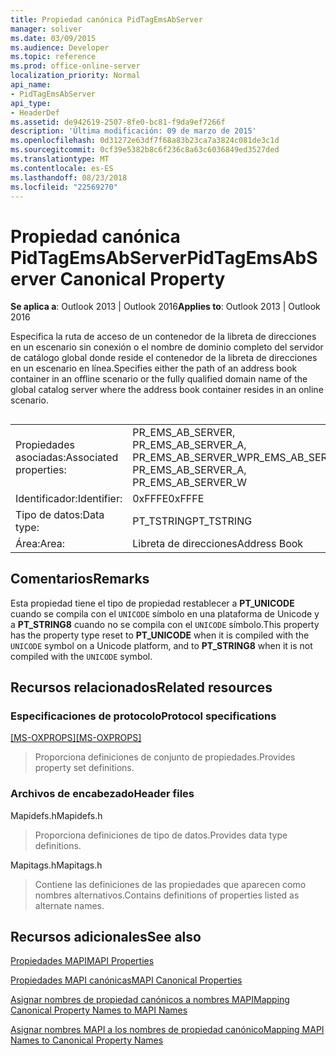 ```yaml
---
title: Propiedad canónica PidTagEmsAbServer
manager: soliver
ms.date: 03/09/2015
ms.audience: Developer
ms.topic: reference
ms.prod: office-online-server
localization_priority: Normal
api_name:
- PidTagEmsAbServer
api_type:
- HeaderDef
ms.assetid: de942619-2507-8fe0-bc81-f9da9ef7266f
description: 'Última modificación: 09 de marzo de 2015'
ms.openlocfilehash: 0d31272e63df7f68a83b23ca7a3824c081de3c1d
ms.sourcegitcommit: 0cf39e5382b8c6f236c8a63c6036849ed3527ded
ms.translationtype: MT
ms.contentlocale: es-ES
ms.lasthandoff: 08/23/2018
ms.locfileid: "22569270"
---
```

# <a name="pidtagemsabserver-canonical-property"></a><span data-ttu-id="058a9-103">Propiedad canónica PidTagEmsAbServer</span><span class="sxs-lookup"><span data-stu-id="058a9-103">PidTagEmsAbServer Canonical Property</span></span>

  
  
<span data-ttu-id="058a9-104">**Se aplica a**: Outlook 2013 | Outlook 2016</span><span class="sxs-lookup"><span data-stu-id="058a9-104">**Applies to**: Outlook 2013 | Outlook 2016</span></span> 
  
<span data-ttu-id="058a9-105">Especifica la ruta de acceso de un contenedor de la libreta de direcciones en un escenario sin conexión o el nombre de dominio completo del servidor de catálogo global donde reside el contenedor de la libreta de direcciones en un escenario en línea.</span><span class="sxs-lookup"><span data-stu-id="058a9-105">Specifies either the path of an address book container in an offline scenario or the fully qualified domain name of the global catalog server where the address book container resides in an online scenario.</span></span>
  
## 

|||
|:-----|:-----|
|<span data-ttu-id="058a9-106">Propiedades asociadas:</span><span class="sxs-lookup"><span data-stu-id="058a9-106">Associated properties:</span></span>  <br/> |<span data-ttu-id="058a9-107">PR_EMS_AB_SERVER, PR_EMS_AB_SERVER_A, PR_EMS_AB_SERVER_W</span><span class="sxs-lookup"><span data-stu-id="058a9-107">PR_EMS_AB_SERVER, PR_EMS_AB_SERVER_A, PR_EMS_AB_SERVER_W</span></span>  <br/> |
|<span data-ttu-id="058a9-108">Identificador:</span><span class="sxs-lookup"><span data-stu-id="058a9-108">Identifier:</span></span>  <br/> |<span data-ttu-id="058a9-109">0xFFFE</span><span class="sxs-lookup"><span data-stu-id="058a9-109">0xFFFE</span></span>  <br/> |
|<span data-ttu-id="058a9-110">Tipo de datos:</span><span class="sxs-lookup"><span data-stu-id="058a9-110">Data type:</span></span>  <br/> |<span data-ttu-id="058a9-111">PT_TSTRING</span><span class="sxs-lookup"><span data-stu-id="058a9-111">PT_TSTRING</span></span>  <br/> |
|<span data-ttu-id="058a9-112">Área:</span><span class="sxs-lookup"><span data-stu-id="058a9-112">Area:</span></span>  <br/> |<span data-ttu-id="058a9-113">Libreta de direcciones</span><span class="sxs-lookup"><span data-stu-id="058a9-113">Address Book</span></span>  <br/> |
   
## <a name="remarks"></a><span data-ttu-id="058a9-114">Comentarios</span><span class="sxs-lookup"><span data-stu-id="058a9-114">Remarks</span></span>

<span data-ttu-id="058a9-115">Esta propiedad tiene el tipo de propiedad restablecer a **PT_UNICODE** cuando se compila con el `UNICODE` símbolo en una plataforma de Unicode y a **PT_STRING8** cuando no se compila con el `UNICODE` símbolo.</span><span class="sxs-lookup"><span data-stu-id="058a9-115">This property has the property type reset to **PT_UNICODE** when it is compiled with the  `UNICODE` symbol on a Unicode platform, and to **PT_STRING8** when it is not compiled with the  `UNICODE` symbol.</span></span> 
  
## <a name="related-resources"></a><span data-ttu-id="058a9-116">Recursos relacionados</span><span class="sxs-lookup"><span data-stu-id="058a9-116">Related resources</span></span>

### <a name="protocol-specifications"></a><span data-ttu-id="058a9-117">Especificaciones de protocolo</span><span class="sxs-lookup"><span data-stu-id="058a9-117">Protocol specifications</span></span>

<span data-ttu-id="058a9-118">[[MS-OXPROPS]](http://msdn.microsoft.com/library/f6ab1613-aefe-447d-a49c-18217230b148%28Office.15%29.aspx)</span><span class="sxs-lookup"><span data-stu-id="058a9-118">[[MS-OXPROPS]](http://msdn.microsoft.com/library/f6ab1613-aefe-447d-a49c-18217230b148%28Office.15%29.aspx)</span></span>
  
> <span data-ttu-id="058a9-119">Proporciona definiciones de conjunto de propiedades.</span><span class="sxs-lookup"><span data-stu-id="058a9-119">Provides property set definitions.</span></span>
    
### <a name="header-files"></a><span data-ttu-id="058a9-120">Archivos de encabezado</span><span class="sxs-lookup"><span data-stu-id="058a9-120">Header files</span></span>

<span data-ttu-id="058a9-121">Mapidefs.h</span><span class="sxs-lookup"><span data-stu-id="058a9-121">Mapidefs.h</span></span>
  
> <span data-ttu-id="058a9-122">Proporciona definiciones de tipo de datos.</span><span class="sxs-lookup"><span data-stu-id="058a9-122">Provides data type definitions.</span></span>
    
<span data-ttu-id="058a9-123">Mapitags.h</span><span class="sxs-lookup"><span data-stu-id="058a9-123">Mapitags.h</span></span>
  
> <span data-ttu-id="058a9-124">Contiene las definiciones de las propiedades que aparecen como nombres alternativos.</span><span class="sxs-lookup"><span data-stu-id="058a9-124">Contains definitions of properties listed as alternate names.</span></span>
    
## <a name="see-also"></a><span data-ttu-id="058a9-125">Recursos adicionales</span><span class="sxs-lookup"><span data-stu-id="058a9-125">See also</span></span>



[<span data-ttu-id="058a9-126">Propiedades MAPI</span><span class="sxs-lookup"><span data-stu-id="058a9-126">MAPI Properties</span></span>](mapi-properties.md)
  
[<span data-ttu-id="058a9-127">Propiedades MAPI canónicas</span><span class="sxs-lookup"><span data-stu-id="058a9-127">MAPI Canonical Properties</span></span>](mapi-canonical-properties.md)
  
[<span data-ttu-id="058a9-128">Asignar nombres de propiedad canónicos a nombres MAPI</span><span class="sxs-lookup"><span data-stu-id="058a9-128">Mapping Canonical Property Names to MAPI Names</span></span>](mapping-canonical-property-names-to-mapi-names.md)
  
[<span data-ttu-id="058a9-129">Asignar nombres MAPI a los nombres de propiedad canónico</span><span class="sxs-lookup"><span data-stu-id="058a9-129">Mapping MAPI Names to Canonical Property Names</span></span>](mapping-mapi-names-to-canonical-property-names.md)

